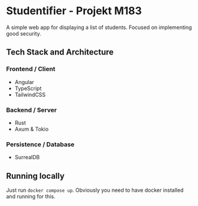 # Studentifier - Projekt M183

A simple web app for displaying a list of students. Focused on implementing good security.

## Tech Stack and Architecture

### Frontend / Client

- Angular
- TypeScript
- TailwindCSS

### Backend / Server

- Rust
- Axum & Tokio

### Persistence / Database

- SurrealDB

## Running locally

Just run `docker compose up`. Obviously you need to have docker installed and running for this.
